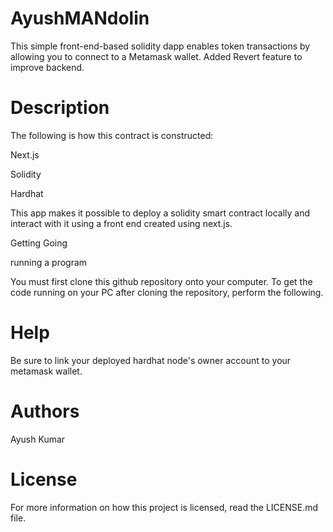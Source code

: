 # AyushMANdolin

This simple front-end-based solidity dapp enables token transactions by allowing you to connect to a Metamask wallet. Added Revert feature to improve backend.



# Description

The following is how this contract is constructed:



Next.js

Solidity

Hardhat

This app makes it possible to deploy a solidity smart contract locally and interact with it using a front end created using next.js.



Getting Going

running a program

You must first clone this github repository onto your computer. To get the code running on your PC after cloning the repository, perform the following.


# Help

Be sure to link your deployed hardhat node's owner account to your metamask wallet.



# Authors

Ayush Kumar



# License

For more information on how this project is licensed, read the LICENSE.md file.
